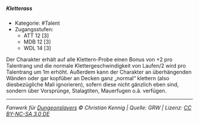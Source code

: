 <!---
Dies ist ein Fanwerk für DUNGEONSLAYERS © von Christian Kennig

Quellen:      [Dungeonslayers Grundregelwerk](https://dungeonslayers.net/download/Dungeonslayers4.pdf)
              [Talentbeschreibungen](https://www.f-space.de/ds4/tools-talentcards.html)
License:      [CC-BY-NC-SA 4.0](https://creativecommons.org/licenses/by-nc-sa/4.0/deed.de)
Richtlinien:  [Fanwerkrichtlinien](https://www.dungeonslayers.net/fanwerk-richtlinien/)
Autor:        Zauberlehrling
-->

##### Kletterass

- Kategorie: #Talent
- Zugangsstufen:
  - ATT 12 [3]
  - MDB 12 [3]
  - WDL 14 [3]

Der Charakter erhält auf alle Klettern-Probe einen Bonus von +2 pro Talentrang und die normale Klettergeschwindigkeit von Laufen/2 wird pro Talentrang um 1m erhöht. Außerdem kann der Charakter an überhängenden Wänden oder gar kopfüber an Decken ganz „normal“ klettern (also diesbezügliche Mali ignorieren), sofern diese nicht gänzlich eben sind, sondern über Vorsprünge, Stalagtiten, Mauerfugen o.ä. verfügen.

---

_Fanwerk für [Dungeonslayers](https://www.dungeonslayers.net/) © Christian Kennig | Quelle: GRW | Lizenz: [CC BY-NC-SA 3.0 DE](https://creativecommons.org/licenses/by-nc-sa/3.0/de/)_
